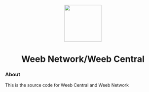 <p align="center">
<img width="120px" src="https://github.com/Weeb-Network/.github/raw/main/logo.png">
</p>

<h1 align="center">Weeb Network/Weeb Central</h1>

### About
This is the source code for Weeb Central and Weeb Network
